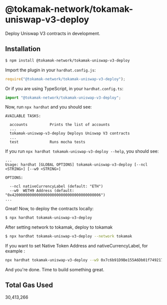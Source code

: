 # @tokamak-network/tokamak-uniswap-v3-deploy

Deploy Uniswap V3 contracts in development.

## Installation

```sh
$ npm install @tokamak-network/tokamak-uniswap-v3-deploy
```

Import the plugin in your `hardhat.config.js`:

```js
require("@tokamak-network/tokamak-uniswap-v3-deploy");
```

Or if you are using TypeScript, in your `hardhat.config.ts`:

```ts
import "@tokamak-network/tokamak-uniswap-v3-deploy";
```

Now, run `npx hardhat` and you should see:

```
AVAILABLE TASKS:

  accounts      	Prints the list of accounts
  ...
  tokamak-uniswap-v3-deploy Deploys Uniswap V3 contracts
  ...
  test          	Runs mocha tests
```
If you run `npx hardhat tokamak-uniswap-v3-deploy --help`, you should see:
```
...
Usage: hardhat [GLOBAL OPTIONS] tokamak-uniswap-v3-deploy [--ncl <STRING>] [--w9 <STRING>]

OPTIONS:

  --ncl nativeCurrencyLabel (default: "ETH")
  --w9  WETH9 Address (default: "0x4200000000000000000000000000000000000006")
...
```

Great! Now, to deploy the contracts locally:

```sh
$ npx hardhat tokamak-uniswap-v3-deploy
```

After setting network to tokamak, deploy to tokamak

```sh
$ npx hardhat tokamak-uniswap-v3-deploy --network tokamak
```
If you want to set Native Token Address and nativeCurrencyLabel, for example :
```sh
npx hardhat tokamak-uniswap-v3-deploy --w9 0x7c6b91D9Be155A6Db01f749217d76fF02A7227F2 --ncl TON 
```

And you're done. Time to build something great.

## Total Gas Used
30,413,266